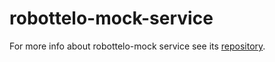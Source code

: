 # robottelo-mock-service

For more info about robottelo-mock service see its [repository](https://github.com/SatelliteQE/robottelo-mock-service).
